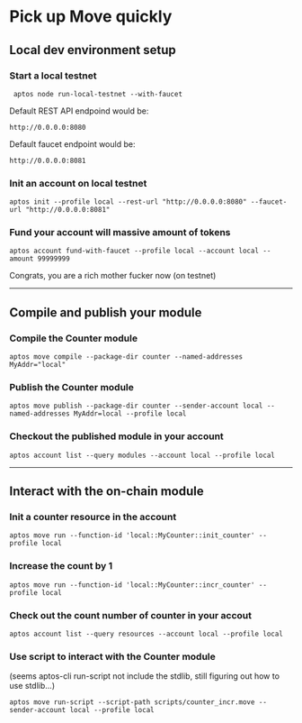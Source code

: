 # Pick up Move quickly

## Local dev environment setup
### Start a local testnet
```
 aptos node run-local-testnet --with-faucet
```
Default REST API endpoind would be:

`http://0.0.0.0:8080`

Default faucet endpoint would be:

`http://0.0.0.0:8081`

### Init an account on local testnet
```
aptos init --profile local --rest-url "http://0.0.0.0:8080" --faucet-url "http://0.0.0.0:8081"
```

### Fund your account will massive amount of tokens
```
aptos account fund-with-faucet --profile local --account local --amount 99999999
```
Congrats, you are a rich mother fucker now (on testnet)

---
## Compile and publish your module
### Compile the Counter module
```
aptos move compile --package-dir counter --named-addresses MyAddr="local"
```

### Publish the Counter module
```
aptos move publish --package-dir counter --sender-account local --named-addresses MyAddr=local --profile local
```

### Checkout the published module in your account
```
aptos account list --query modules --account local --profile local
```

---
## Interact with the on-chain module
### Init a counter resource in the account
```
aptos move run --function-id 'local::MyCounter::init_counter' --profile local
```

### Increase the count by 1
```
aptos move run --function-id 'local::MyCounter::incr_counter' --profile local
```

### Check out the count number of counter in your accout
```
aptos account list --query resources --account local --profile local
```

### Use script to interact with the Counter module 
(seems aptos-cli run-script not include the stdlib, still figuring out how to use stdlib...)
```
aptos move run-script --script-path scripts/counter_incr.move --sender-account local --profile local
```
